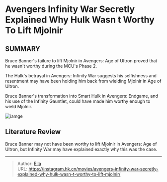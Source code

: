 # Avengers Infinity War Secretly Explained Why Hulk Wasn t Worthy To Lift Mjolnir


## SUMMARY 


 

Bruce Banner&#39;s failure to lift Mjolnir in Avengers: Age of Ultron proved that he wasn&#39;t worthy during the MCU&#39;s Phase 2.


The Hulk&#39;s betrayal in Avengers: Infinity War suggests his selfishness and resentment may have been holding him back from wielding Mjolnir in Age of Ultron.


Bruce Banner&#39;s transformation into Smart Hulk in Avengers: Endgame, and his use of the Infinity Gauntlet, could have made him worthy enough to wield Mjolnir.
            


![iamge](https://static1.srcdn.com/wordpress/wp-content/uploads/2023/12/bruce-banner-and-the-hulk-in-avengers-infinity-war.jpg)

## Literature Review
Bruce Banner may not have been worthy to lift Mjolnir in Avengers: Age of Ultron, but Infinity War may have explained exactly why this was the case.




---

> Author: [Ella](https://instagram.hk.cn/)  
> URL: https://instagram.hk.cn/movies/avengers-infinity-war-secretly-explained-why-hulk-wasn-t-worthy-to-lift-mjolnir/  

